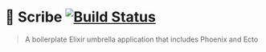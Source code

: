 # :scroll: Scribe [![Build Status](https://travis-ci.org/camirmas/phoenix-umbrella.svg?branch=master)](https://travis-ci.org/camirmas/phoenix-umbrella)

> A boilerplate Elixir umbrella application that includes Phoenix and Ecto
